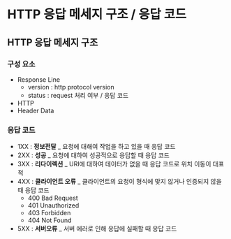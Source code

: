 # HTTP 응답 메세지 구조 / 응답 코드

## HTTP 응답 메세지 구조

### 구성 요소

- Response Line
	- version : http protocol version
	- status : request 처리 여부 / 응답 코드
- HTTP
- Header Data

### 응답 코드

* 1XX : **정보전달** _ 요청에 대해여 작업을 하고 있을 때 응답 코드
* 2XX : **성공** _ 요청에 대하여 성공적으로 응답할 때 응답 코드
* 3XX : **리다이렉션** _ URI에 대하여 데이터가 없을 때 응답 코드로 위치 이동이 대표적
* 4XX : **클라이언트 오류** _ 클라이언트의 요청이 형식에 맞지 않거나 인증되지 않을 때 응답 코드
	* 400 Bad Request
	* 401 Unauthorized
	* 403 Forbidden
	* 404 Not Found
* 5XX : **서버오류** _ 서버 에러로 인해 응답에 실패할 때 응답 코드
